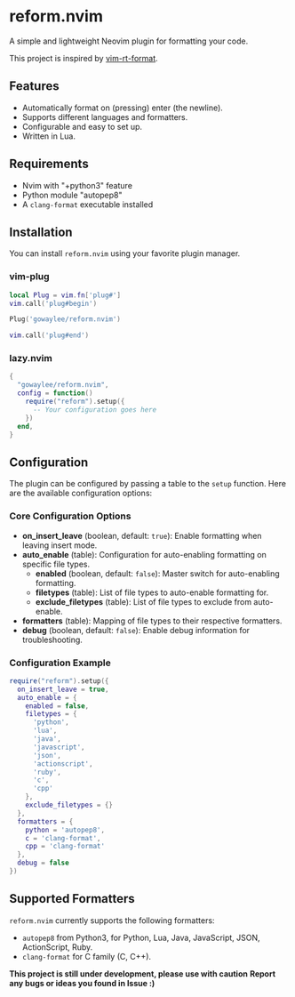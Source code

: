# reform.nvim

A simple and lightweight Neovim plugin for formatting your code.

This project is inspired by [vim-rt-format](https://github.com/skywind3000/vim-rt-format). 

## Features

- Automatically format on (pressing) enter (the newline).
- Supports different languages and formatters.
- Configurable and easy to set up.
- Written in Lua.

## Requirements

- Nvim with "+python3" feature
- Python module "autopep8"
- A `clang-format` executable installed

## Installation

You can install `reform.nvim` using your favorite plugin manager.

### vim-plug

```lua
local Plug = vim.fn['plug#']
vim.call('plug#begin')

Plug('gowaylee/reform.nvim')

vim.call('plug#end')
```

### lazy.nvim

```lua
{
  "gowaylee/reform.nvim",
  config = function()
    require("reform").setup({
      -- Your configuration goes here
    })
  end,
}
```

## Configuration

The plugin can be configured by passing a table to the `setup` function. Here are the available configuration options:

### Core Configuration Options

- **on_insert_leave** (boolean, default: `true`): Enable formatting when leaving insert mode.
- **auto_enable** (table): Configuration for auto-enabling formatting on specific file types.
  - **enabled** (boolean, default: `false`): Master switch for auto-enabling formatting.
  - **filetypes** (table): List of file types to auto-enable formatting for.
  - **exclude_filetypes** (table): List of file types to exclude from auto-enable.
- **formatters** (table): Mapping of file types to their respective formatters.
- **debug** (boolean, default: `false`): Enable debug information for troubleshooting.

### Configuration Example

```lua
require("reform").setup({
  on_insert_leave = true,
  auto_enable = {
    enabled = false,
    filetypes = {
      'python',
      'lua',
      'java',
      'javascript',
      'json',
      'actionscript',
      'ruby',
      'c',
      'cpp'
    },
    exclude_filetypes = {}
  },
  formatters = {
    python = 'autopep8',
    c = 'clang-format',
    cpp = 'clang-format'
  },
  debug = false
})
```

## Supported Formatters

`reform.nvim` currently supports the following formatters:

- `autopep8` from Python3, for Python, Lua, Java, JavaScript, JSON, ActionScript, Ruby.
- `clang-format` for C family (C, C++).

**This project is still under development, please use with caution**
**Report any bugs or ideas you found in Issue :)**
